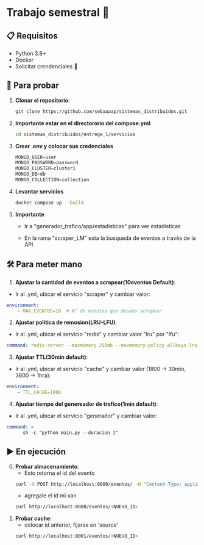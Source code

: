 # Trabajo semestral 🗿


## 📋 Requisitos
- Python 3.8+
- Docker
- Solicitar crendenciales 🥵

## 🚄 Para probar 
1. **Clonar el repositorio**:
   ```bash
   git clone https://github.com/sebaaaap/sistemas_distribuidos.git
   ```
2. **Importante estar en el directororio del compose.yml**:
    ```bash
    cd sistemas_distribuidos/entrega_1/servicios
    ```
3. **Crear .env y colocar sus credenciales**
   ```python
   MONGO_USER=user
   MONGO_PASSWORD=password 
   MONGO_CLUSTER=cluster1
   MONGO_DB=db       
   MONGO_COLLECTION=collection
   ```
4. **Levantar servicios**
   ```bash
   docker compose up --build
   ```
5. **Importante**
   - Ir a "generador_trafico/app/estadisticas" para ver estadisticas

   - En la rama "scraper_LM" esta la busqueda de eventos a travès de la API


## 🛠️ Para meter mano 

1. **Ajustar la cantidad de eventos a scrapear(10eventos Default)**:
 - Ir al .yml, ubicar el servicio "scraper" y cambiar valor:
```docker-compose.yml
environment:  
    - MAX_EVENTOS=10  # N° de eventos que deseas scrapear
```
2. **Ajustar politica de remosion(LRU-LFU)**:
 - Ir al .yml, ubicar el servicio "redis" y cambiar valor "lru" por "lfu":
```docker-compose.yml
command: redis-server --maxmemory 256mb --maxmemory-policy allkeys-lru # allkeys-lfu
```
3. **Ajustar TTL(30min default)**:
 - Ir al .yml, ubicar el servicio "cache" y cambiar valor (1800 -> 30min, 3600 -> 1hra):
```docker-compose.yml
environment:
    - TTL_CACHE=1800
```

4. **Ajustar tiempo del genereador de trafico(1min default)**:
 - Ir al .yml, ubicar el servicio "generador" y cambiar valor:
```docker-compose.yml
command: >
      sh -c "python main.py --duracion 1" 
```



## ▶️ En ejecución
0. **Probar almacenamiento**:
    - Esto retorna el id del evento
    ```bash
    curl -X POST http://localhost:8000/eventos/ -H "Content-Type: application/json" -d '{"id": "alert-123","uuid": "f35d4177-ca17-4644-a20f-e3425d651178","country": "CI","city": "Malloco","street": "Los Aromos","location": {"x": -70.876047, "y": -33.614422},"type": "ROAD_CLOSED","subtype": "ROAD_CLOSED_EVENT","speed": 0,"roadType": 1,"inscale": false,"confidence": 0,"reliability": 6,"pubMillis": 1744739082000
    ```
    - agregale el id mi xan
    ```bash
    curl http://localhost:8000/eventos/<NUEVO_ID>
    ```
3. **Probar cache**:
    - colocar id anterior, fijarse en 'source'
    ```bash
    curl http://localhost:8001/eventos/<NUEVO_ID>
    ```